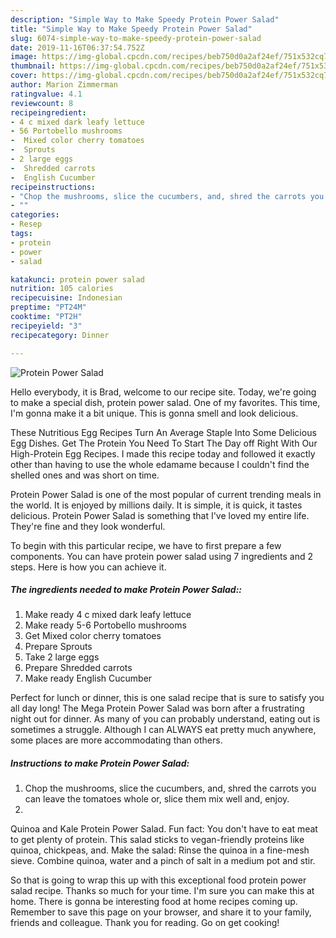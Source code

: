 ```yaml
---
description: "Simple Way to Make Speedy Protein Power Salad"
title: "Simple Way to Make Speedy Protein Power Salad"
slug: 6074-simple-way-to-make-speedy-protein-power-salad
date: 2019-11-16T06:37:54.752Z
image: https://img-global.cpcdn.com/recipes/beb750d0a2af24ef/751x532cq70/protein-power-salad-recipe-main-photo.jpg
thumbnail: https://img-global.cpcdn.com/recipes/beb750d0a2af24ef/751x532cq70/protein-power-salad-recipe-main-photo.jpg
cover: https://img-global.cpcdn.com/recipes/beb750d0a2af24ef/751x532cq70/protein-power-salad-recipe-main-photo.jpg
author: Marion Zimmerman
ratingvalue: 4.1
reviewcount: 8
recipeingredient:
- 4 c mixed dark leafy lettuce
- 56 Portobello mushrooms
-  Mixed color cherry tomatoes
-  Sprouts
- 2 large eggs
-  Shredded carrots
-  English Cucumber
recipeinstructions:
- "Chop the mushrooms, slice the cucumbers, and, shred the carrots you can leave the tomatoes whole or, slice them mix well and, enjoy."
- ""
categories:
- Resep
tags:
- protein
- power
- salad

katakunci: protein power salad
nutrition: 105 calories
recipecuisine: Indonesian
preptime: "PT24M"
cooktime: "PT2H"
recipeyield: "3"
recipecategory: Dinner

---
```



![Protein Power Salad](https://img-global.cpcdn.com/recipes/beb750d0a2af24ef/751x532cq70/protein-power-salad-recipe-main-photo.jpg)

Hello everybody, it is Brad, welcome to our recipe site. Today, we're going to make a special dish, protein power salad. One of my favorites. This time, I'm gonna make it a bit unique. This is gonna smell and look delicious.

These Nutritious Egg Recipes Turn An Average Staple Into Some Delicious Egg Dishes. Get The Protein You Need To Start The Day off Right With Our High-Protein Egg Recipes. I made this recipe today and followed it exactly other than having to use the whole edamame because I couldn&#39;t find the shelled ones and was short on time.

Protein Power Salad is one of the most popular of current trending meals in the world. It is enjoyed by millions daily. It is simple, it is quick, it tastes delicious. Protein Power Salad is something that I've loved my entire life. They're fine and they look wonderful.


To begin with this particular recipe, we have to first prepare a few components. You can have protein power salad using 7 ingredients and 2 steps. Here is how you can achieve it.

##### The ingredients needed to make Protein Power Salad::

1. Make ready 4 c mixed dark leafy lettuce
1. Make ready 5-6 Portobello mushrooms
1. Get  Mixed color cherry tomatoes
1. Prepare  Sprouts
1. Take 2 large eggs
1. Prepare  Shredded carrots
1. Make ready  English Cucumber


Perfect for lunch or dinner, this is one salad recipe that is sure to satisfy you all day long! The Mega Protein Power Salad was born after a frustrating night out for dinner. As many of you can probably understand, eating out is sometimes a struggle. Although I can ALWAYS eat pretty much anywhere, some places are more accommodating than others. 

##### Instructions to make Protein Power Salad:

1. Chop the mushrooms, slice the cucumbers, and, shred the carrots you can leave the tomatoes whole or, slice them mix well and, enjoy.
1. 


Quinoa and Kale Protein Power Salad. Fun fact: You don&#39;t have to eat meat to get plenty of protein. This salad sticks to vegan-friendly proteins like quinoa, chickpeas, and. Make the salad: Rinse the quinoa in a fine-mesh sieve. Combine quinoa, water and a pinch of salt in a medium pot and stir. 

So that is going to wrap this up with this exceptional food protein power salad recipe. Thanks so much for your time. I'm sure you can make this at home. There is gonna be interesting food at home recipes coming up. Remember to save this page on your browser, and share it to your family, friends and colleague. Thank you for reading. Go on get cooking!
